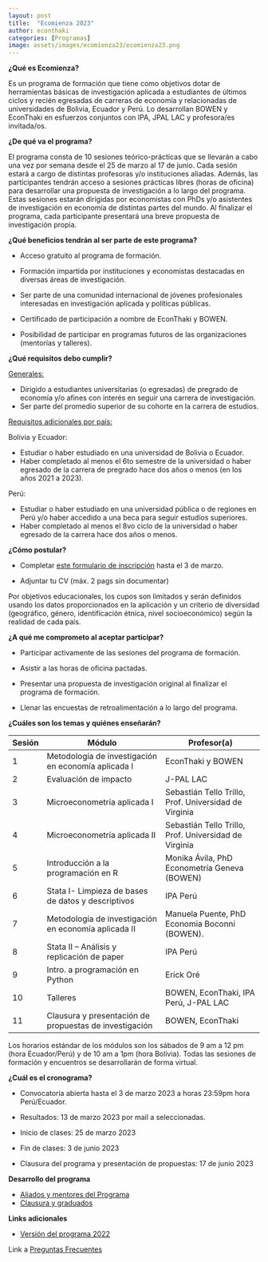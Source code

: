 ```yaml
---
layout: post
title:  "Ecomienza 2023"
author: econthaki
categories: [Programas]
image: assets/images/ecomienza23/ecomienza23.png
---
```




**¿Qué es Ecomienza?**

Es un programa de formación que tiene como objetivos dotar de herramientas básicas de investigación aplicada a estudiantes de últimos ciclos y recién egresadas de carreras de economía y relacionadas de universidades de Bolivia, Ecuador y Perú. Lo desarrollan BOWEN y EconThaki en esfuerzos conjuntos con IPA, JPAL LAC y profesora/es invitada/os.


**¿De qué va el programa?**

El programa consta de 10 sesiones teórico-prácticas que se llevarán a cabo una vez por semana desde el 25 de marzo al 17 de junio. Cada sesión estará a cargo de distintas profesoras y/o instituciones aliadas. Además, las participantes tendrán acceso a sesiones prácticas libres (horas de oficina) para desarrollar una propuesta de investigación a lo largo del programa. Estas sesiones estarán dirigidas por economistas con PhDs y/o asistentes de investigación en economía de distintas partes del mundo. Al finalizar el programa, cada participante presentará una breve propuesta de investigación propia.


**¿Qué beneficios tendrán al ser parte de este programa?**

- Acceso gratuito al programa de formación.

- Formación impartida por instituciones y economistas destacadas en diversas áreas de investigación.

- Ser parte de una comunidad internacional de jóvenes profesionales interesadas en investigación aplicada y políticas públicas.

- Certificado de participación a nombre de EconThaki y BOWEN.

- Posibilidad de participar en programas futuros de las organizaciones (mentorías y talleres).


**¿Qué requisitos debo cumplir?**

<span style="text-decoration:underline;">Generales:</span>

- Dirigido a estudiantes universitarias (o egresadas) de pregrado de economía y/o afines con interés en seguir una carrera de investigación.
- Ser parte del promedio superior de su cohorte en la carrera de estudios.

<span style="text-decoration:underline;">Requisitos adicionales por país:</span>

Bolivia y Ecuador: 

- Estudiar o haber estudiado en una universidad de Bolivia o Ecuador.
- Haber completado al menos el 6to semestre de la universidad o haber egresado de la carrera de pregrado hace dos años o menos (en los años 2021 a 2023).

Perú:

- Estudiar o haber estudiado en una universidad pública o de regiones en Perú y/o haber accedido a una beca para seguir estudios superiores. 
- Haber completado al menos el 8vo ciclo de la universidad o haber egresado de la carrera hace dos años o menos.



**¿Cómo postular?**

- Completar [este formulario de inscripción](https://acortar.link/ecomienza23) hasta el 3 de marzo.

- Adjuntar tu CV (máx. 2 pags sin documentar)

Por objetivos educacionales, los cupos son limitados y serán definidos usando los datos proporcionados en la aplicación y un criterio de diversidad (geográfico, género, identificación étnica, nivel socioeconómico) según la realidad de cada país.


**¿A qué me comprometo al aceptar participar?**

- Participar activamente de las sesiones del programa de formación.

- Asistir a las horas de oficina pactadas.

- Presentar una propuesta de investigación original al finalizar el programa de formación.

- Llenar las encuestas de retroalimentación a lo largo del programa.
 

**¿Cuáles son los temas y quiénes enseñarán?**


| Sesión | Módulo                                                                      	     | Profesor(a)                   |
|--------|-----------------------------------------------------------------------------------|------------------------------------------------------------------------|
| 1      | Metodología de investigación en economía aplicada I         | EconThaki y BOWEN     |
| 2      | Evaluación de impacto                                       | J-PAL LAC   |
| 3      | Microeconometría aplicada I                                 | Sebastián Tello Trillo, Prof. Universidad de Virginia   |
| 4      | Microeconometría aplicada II                                | Sebastián Tello Trillo, Prof. Universidad de Virginia                                                               |
| 5      | Introducción a la programación en R                         | Monika Ávila, PhD Econometría Geneva (BOWEN)  |
| 6      | Stata I- Limpieza de bases de datos y descriptivos          | IPA Perú    |
| 7      | Metodología de investigación en economía aplicada II   | Manuela Puente, PhD Economia Boconni (BOWEN).|
| 8      | Stata II – Análisis y replicación de paper       | IPA Perú   |
| 9      | Intro. a programación en Python       | Erick Oré          |
| 10      | Talleres       | BOWEN, EconThaki, IPA Perú, J-PAL LAC   |
| 11      | Clausura y presentación de propuestas de investigación       | BOWEN, EconThaki |
 
 
Los horarios estándar de los módulos son los sábados de 9 am a 12 pm (hora Ecuador/Perú) y de 10 am a 1pm (hora Bolivia). Todas las sesiones de formación y encuentros se desarrollarán de forma virtual.


**¿Cuál es el cronograma?**

- Convocatoria abierta hasta el 3 de marzo 2023 a horas 23:59pm hora Perú/Ecuador.

- Resultados: 13 de marzo 2023 por mail a seleccionadas.

- Inicio de clases: 25 de marzo 2023

- Fin de clases: 3 de junio 2023

- Clausura del programa y presentación de propuestas: 17 de junio 2023

**Desarrollo del programa**

- [Aliados y mentores del Programa](https://econthaki.github.io/programas/2023/07/19/ecomienza23-aliados.html)
- [Clausura y graduados](https://econthaki.github.io/programas/2023/07/17/ecomienza23-graduados.html)



**Links adicionales**

- [Versión del programa 2022](https://econthaki.github.io/programas/2021/01/12/ecomienza22.html)

Link a [Preguntas Frecuentes][pregfreq-link]

[pregfreq-link]:   https://econthaki.github.io/recursos/2021/01/06/pregfreq.html

